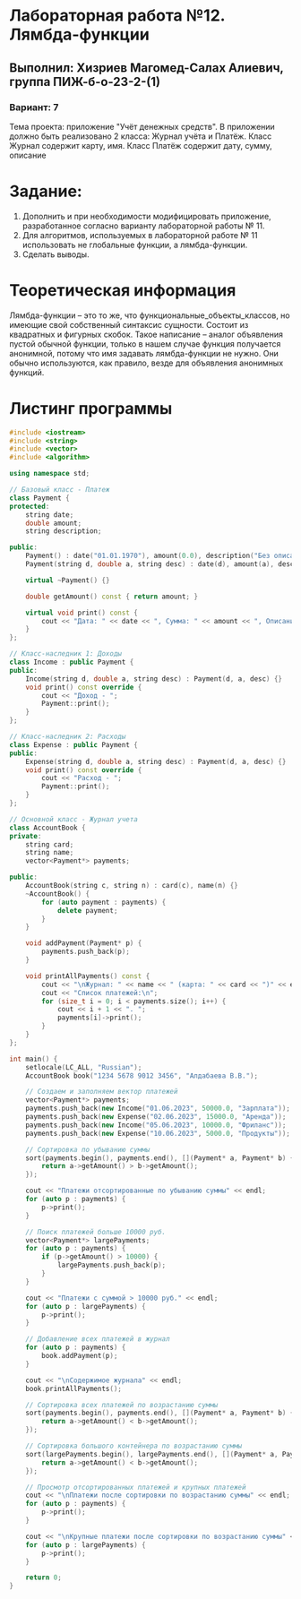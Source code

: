 # Лабораторная работа №12. Лямбда-функции
## Выполнил: Хизриев Магомед-Салах Алиевич, группа ПИЖ-б-о-23-2-(1)
### Вариант: 7

Тема проекта: приложение "Учёт денежных средств". 
В приложении должно быть реализовано 2 класса: Журнал учёта и Платёж. Класс Журнал содержит карту, имя. Класс Платёж содержит дату, сумму, описание

# Задание:
1. Дополнить и при необходимости модифицировать приложение, разработанное согласно варианту лабораторной работы № 11. 
2. Для алгоритмов, используемых в лабораторной работе № 11 использовать не глобальные функции, а лямбда-функции.
3. Сделать выводы.

# Теоретическая информация
Лямбда-функции – это то же, что функциональные_объекты_классов, но имеющие свой собственный синтаксис сущности. Состоит из квадратных и фигурных скобок. Такое написание – аналог объявления пустой обычной функции, 
только в нашем случае функция получается анонимной, потому что имя задавать лямбда-функции не нужно. Они обычно используются, как правило, 
везде для объявления анонимных функций.

# Листинг программы 

```cpp
#include <iostream>
#include <string>
#include <vector>
#include <algorithm>

using namespace std;

// Базовый класс - Платеж
class Payment {
protected:
    string date;
    double amount;
    string description;

public:
    Payment() : date("01.01.1970"), amount(0.0), description("Без описания") {}
    Payment(string d, double a, string desc) : date(d), amount(a), description(desc) {}

    virtual ~Payment() {}

    double getAmount() const { return amount; }

    virtual void print() const {
        cout << "Дата: " << date << ", Сумма: " << amount << ", Описание: " << description << endl;
    }
};

// Класс-наследник 1: Доходы
class Income : public Payment {
public:
    Income(string d, double a, string desc) : Payment(d, a, desc) {}
    void print() const override {
        cout << "Доход - ";
        Payment::print();
    }
};

// Класс-наследник 2: Расходы
class Expense : public Payment {
public:
    Expense(string d, double a, string desc) : Payment(d, a, desc) {}
    void print() const override {
        cout << "Расход - ";
        Payment::print();
    }
};

// Основной класс - Журнал учета
class AccountBook {
private:
    string card;
    string name;
    vector<Payment*> payments;

public:
    AccountBook(string c, string n) : card(c), name(n) {}
    ~AccountBook() {
        for (auto payment : payments) {
            delete payment; 
        }
    }

    void addPayment(Payment* p) {
        payments.push_back(p);
    }

    void printAllPayments() const {
        cout << "\nЖурнал: " << name << " (карта: " << card << ")" << endl;
        cout << "Список платежей:\n";
        for (size_t i = 0; i < payments.size(); i++) {
            cout << i + 1 << ". ";
            payments[i]->print();
        }
    }
};

int main() {
    setlocale(LC_ALL, "Russian");
    AccountBook book("1234 5678 9012 3456", "Алдабаева В.В.");

    // Создаем и заполняем вектор платежей
    vector<Payment*> payments;
    payments.push_back(new Income("01.06.2023", 50000.0, "Зарплата"));
    payments.push_back(new Expense("02.06.2023", 15000.0, "Аренда"));
    payments.push_back(new Income("05.06.2023", 10000.0, "Фриланс"));
    payments.push_back(new Expense("10.06.2023", 5000.0, "Продукты"));

    // Сортировка по убыванию суммы
    sort(payments.begin(), payments.end(), [](Payment* a, Payment* b) {
        return a->getAmount() > b->getAmount();
    });

    cout << "Платежи отсортированные по убыванию суммы" << endl;
    for (auto p : payments) {
        p->print();
    }

    // Поиск платежей больше 10000 руб.
    vector<Payment*> largePayments;
    for (auto p : payments) {
        if (p->getAmount() > 10000) {
            largePayments.push_back(p);
        }
    }

    cout << "Платежи с суммой > 10000 руб." << endl;
    for (auto p : largePayments) {
        p->print();
    }

    // Добавление всех платежей в журнал
    for (auto p : payments) {
        book.addPayment(p);
    }

    cout << "\nСодержимое журнала" << endl;
    book.printAllPayments();

    // Сортировка всех платежей по возрастанию суммы
    sort(payments.begin(), payments.end(), [](Payment* a, Payment* b) {
        return a->getAmount() < b->getAmount();
    });

    // Сортировка большого контейнера по возрастанию суммы
    sort(largePayments.begin(), largePayments.end(), [](Payment* a, Payment* b) {
        return a->getAmount() < b->getAmount();
    });

    // Просмотр отсортированных платежей и крупных платежей
    cout << "\nПлатежи после сортировки по возрастанию суммы" << endl;
    for (auto p : payments) {
        p->print();
    }

    cout << "\nКрупные платежи после сортировки по возрастанию суммы" << endl;
    for (auto p : largePayments) {
        p->print();
    }

    return 0;
}
```








